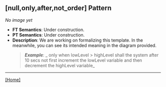 ## [null,only,after,not_order] Pattern
_No image yet_
 * **FT Semantics**: Under construction.
 * **PT Semantics**: Under construction.
 * **Description**: We are working on formalizing this template. In the meanwhile, you can see its intended meaning in the diagram provided.
   > **_Example_**: _ only when lowLevel > highLevel shall the system  after 10 secs not first  increment the lowLevel variable and then  decrement the highLevel variable_   
***
[[Home]](../semantics.md)